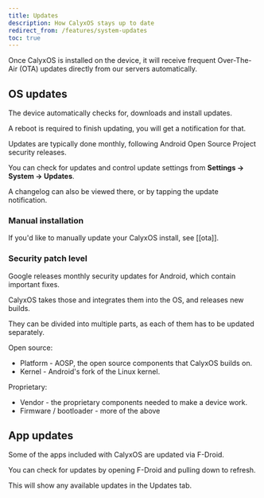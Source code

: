 ```yaml
---
title: Updates
description: How CalyxOS stays up to date
redirect_from: /features/system-updates
toc: true
---
```


Once CalyxOS is installed on the device, it will receive frequent Over-The-Air (OTA) updates directly from our servers automatically.

## OS updates

The device automatically checks for, downloads and install updates.

A reboot is required to finish updating, you will get a notification for that.

Updates are typically done monthly, following Android Open Source Project security releases.

You can check for updates and control update settings from **Settings -> System -> Updates**.

A changelog can also be viewed there, or by tapping the update notification.

### Manual installation

If you'd like to manually update your CalyxOS install, see [[ota]].

### Security patch level

Google releases monthly security updates for Android, which contain important fixes.

CalyxOS takes those and integrates them into the OS, and releases new builds.

They can be divided into multiple parts, as each of them has to be updated separately.

Open source:
* Platform - AOSP, the open source components that CalyxOS builds on.
* Kernel - Android's fork of the Linux kernel.

Proprietary:
* Vendor - the proprietary components needed to make a device work.
* Firmware / bootloader - more of the above

## App updates

Some of the apps included with CalyxOS are updated via F-Droid.

You can check for updates by opening F-Droid and pulling down to refresh.

This will show any available updates in the Updates tab.
